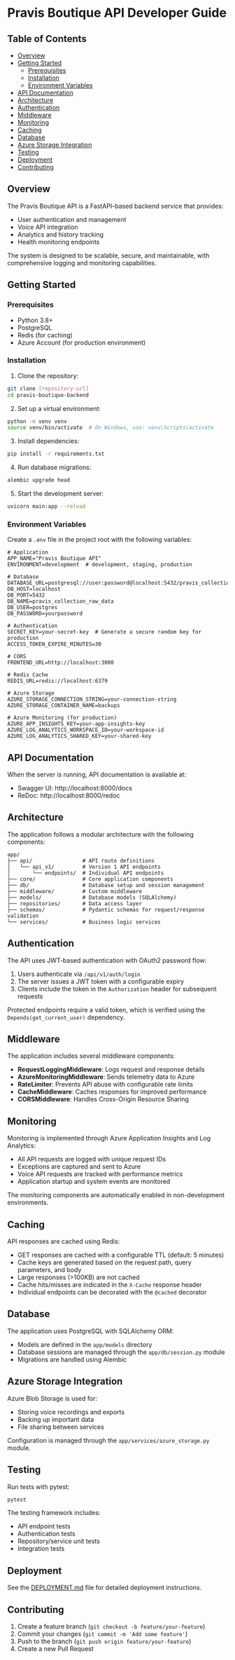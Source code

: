 # Pravis Boutique API Developer Guide

## Table of Contents
- [Overview](#overview)
- [Getting Started](#getting-started)
  - [Prerequisites](#prerequisites)
  - [Installation](#installation)
  - [Environment Variables](#environment-variables)
- [API Documentation](#api-documentation)
- [Architecture](#architecture)
- [Authentication](#authentication)
- [Middleware](#middleware)
- [Monitoring](#monitoring)
- [Caching](#caching)
- [Database](#database)
- [Azure Storage Integration](#azure-storage-integration)
- [Testing](#testing)
- [Deployment](#deployment)
- [Contributing](#contributing)

## Overview

The Pravis Boutique API is a FastAPI-based backend service that provides:
- User authentication and management
- Voice API integration
- Analytics and history tracking
- Health monitoring endpoints

The system is designed to be scalable, secure, and maintainable, with comprehensive logging and monitoring capabilities.

## Getting Started

### Prerequisites

- Python 3.8+
- PostgreSQL
- Redis (for caching)
- Azure Account (for production environment)

### Installation

1. Clone the repository:
```bash
git clone [repository-url]
cd pravis-boutique-backend
```

2. Set up a virtual environment:
```bash
python -m venv venv
source venv/bin/activate  # On Windows, use: venv\Scripts\activate
```

3. Install dependencies:
```bash
pip install -r requirements.txt
```

4. Run database migrations:
```bash
alembic upgrade head
```

5. Start the development server:
```bash
uvicorn main:app --reload
```

### Environment Variables

Create a `.env` file in the project root with the following variables:

```dotenv
# Application
APP_NAME="Pravis Boutique API"
ENVIRONMENT=development  # development, staging, production

# Database
DATABASE_URL=postgresql://user:password@localhost:5432/pravis_collection_raw_data
DB_HOST=localhost
DB_PORT=5432
DB_NAME=pravis_collection_raw_data
DB_USER=postgres
DB_PASSWORD=yourpassword

# Authentication
SECRET_KEY=your-secret-key  # Generate a secure random key for production
ACCESS_TOKEN_EXPIRE_MINUTES=30

# CORS
FRONTEND_URL=http://localhost:3000

# Redis Cache
REDIS_URL=redis://localhost:6379

# Azure Storage
AZURE_STORAGE_CONNECTION_STRING=your-connection-string
AZURE_STORAGE_CONTAINER_NAME=backups

# Azure Monitoring (for production)
AZURE_APP_INSIGHTS_KEY=your-app-insights-key
AZURE_LOG_ANALYTICS_WORKSPACE_ID=your-workspace-id
AZURE_LOG_ANALYTICS_SHARED_KEY=your-shared-key
```

## API Documentation

When the server is running, API documentation is available at:
- Swagger UI: http://localhost:8000/docs
- ReDoc: http://localhost:8000/redoc

## Architecture

The application follows a modular architecture with the following components:

```
app/
├── api/                # API route definitions
│   └── api_v1/         # Version 1 API endpoints
│       └── endpoints/  # Individual API endpoints
├── core/               # Core application components
├── db/                 # Database setup and session management
├── middleware/         # Custom middleware
├── models/             # Database models (SQLAlchemy)
├── repositories/       # Data access layer
├── schemas/            # Pydantic schemas for request/response validation
└── services/           # Business logic services
```

## Authentication

The API uses JWT-based authentication with OAuth2 password flow:

1. Users authenticate via `/api/v1/auth/login`
2. The server issues a JWT token with a configurable expiry
3. Clients include the token in the `Authorization` header for subsequent requests

Protected endpoints require a valid token, which is verified using the `Depends(get_current_user)` dependency.

## Middleware

The application includes several middleware components:

- **RequestLoggingMiddleware**: Logs request and response details
- **AzureMonitoringMiddleware**: Sends telemetry data to Azure
- **RateLimiter**: Prevents API abuse with configurable rate limits
- **CacheMiddleware**: Caches responses for improved performance
- **CORSMiddleware**: Handles Cross-Origin Resource Sharing

## Monitoring

Monitoring is implemented through Azure Application Insights and Log Analytics:

- All API requests are logged with unique request IDs
- Exceptions are captured and sent to Azure
- Voice API requests are tracked with performance metrics
- Application startup and system events are monitored

The monitoring components are automatically enabled in non-development environments.

## Caching

API responses are cached using Redis:

- GET responses are cached with a configurable TTL (default: 5 minutes)
- Cache keys are generated based on the request path, query parameters, and body
- Large responses (>100KB) are not cached
- Cache hits/misses are indicated in the `X-Cache` response header
- Individual endpoints can be decorated with the `@cached` decorator

## Database

The application uses PostgreSQL with SQLAlchemy ORM:

- Models are defined in the `app/models` directory
- Database sessions are managed through the `app/db/session.py` module
- Migrations are handled using Alembic

## Azure Storage Integration

Azure Blob Storage is used for:

- Storing voice recordings and exports
- Backing up important data
- File sharing between services

Configuration is managed through the `app/services/azure_storage.py` module.

## Testing

Run tests with pytest:

```bash
pytest
```

The testing framework includes:
- API endpoint tests
- Authentication tests
- Repository/service unit tests
- Integration tests

## Deployment

See the [DEPLOYMENT.md](../DEPLOYMENT.md) file for detailed deployment instructions.

## Contributing

1. Create a feature branch (`git checkout -b feature/your-feature`)
2. Commit your changes (`git commit -m 'Add some feature'`)
3. Push to the branch (`git push origin feature/your-feature`)
4. Create a new Pull Request

